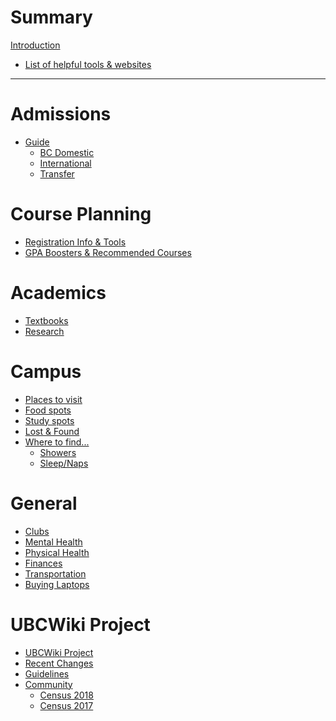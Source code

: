 # Summary
[Introduction](./README.md)

- [List of helpful tools & websites](./tools.md)

---

#
# Admissions
- [Guide](./admissions/README.md)
  - [BC Domestic]()
  - [International]()
  - [Transfer]()

#
# Course Planning
- [Registration Info & Tools](./course-planning/registration.md)
- [GPA Boosters & Recommended Courses]()

# 
# Academics
- [Textbooks](./academics/classes/textbooks.md)
- [Research](./academics/research.md)

# 
# Campus
- [Places to visit](./campus/ubc-sights.md)
- [Food spots](./campus/food.md)
- [Study spots]()
- [Lost & Found]()
- [Where to find...]()
  - [Showers](./campus/find/showers.md)
  - [Sleep/Naps](./campus/find/sleep.md)
<!--   - [Printers / equipment]()   not yet written -->
<!--   - [Lockers]()                not yet written -->  

# General
- [Clubs]()
- [Mental Health]()
- [Physical Health]()
- [Finances]()
- [Transportation]()
- [Buying Laptops]()

# UBCWiki Project
- [UBCWiki Project](./meta/project.md)
- [Recent Changes](./meta/changelog.md)
- [Guidelines](./meta/guidelines.md)
- [Community](./meta/community.md)
  - [Census 2018](./meta/census/2018.md)
  - [Census 2017](./meta/census/2017.md)

<!-- # TO BE WRITTEN

# Housing
- [Housing]()
  - [On-Campus]()
  - [Off-Campus]()

# Career Planning
- [Co-op]()
- [Programs]()
  - [Medicine]()
  - [Computer Science]() -->